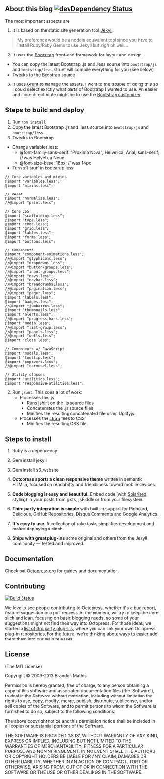 ## About this blog [![devDependency Status](https://david-dm.org/dstroot/my_blog/dev-status.png)](https://david-dm.org/dstroot/my_blog#info=devDependencies)

The most important aspects are:
1. It is based on the static site generation tool [Jekyll](http://jekyllrb.com/).
 > My preference would be a nodejs equivalent tool since you have
 > to install Ruby/Ruby Gems to use Jekyll but _sigh_ oh well...
2. It uses the [Bootstrap](http://getbootstrap.com/) front-end framework for layout and design.
 * You can copy the latest Bootstrap .js and .less source into `bootstrap/js` and `bootstrap/less`.  Grunt will compile everything for you (see below)
 * Tweaks to the Boostrap source
3. It uses [Grunt](http://gruntjs.com/) to manage the assets.  I went to the trouble of doing this so I could select exactly what parts of Bootstrap I wanted to use.  An easier and more direct route might be to use the [Bootstrap customizer](http://getbootstrap.com/customize/).

## Steps to build and deploy
1. Run `npm install`
2. Copy the latest Bootstrap .js and .less source into `bootstrap/js` and `bootstrap/less`.
3. Tweaks to Bootstrap
  * Change variables.less:
    * @font-family-sans-serif:  "Proxima Nova", Helvetica, Arial, sans-serif;  // was Helvetica Neue
    * @font-size-base:          18px;  // was 14px
  * Turn off stuff in bootstrap.less:

```
// Core variables and mixins
@import "variables.less";
@import "mixins.less";

// Reset
@import "normalize.less";
//@import "print.less";

// Core CSS
@import "scaffolding.less";
@import "type.less";
@import "code.less";
@import "grid.less";
@import "tables.less";
@import "forms.less";
@import "buttons.less";

// Components
@import "component-animations.less";
//@import "glyphicons.less";
//@import "dropdowns.less";
//@import "button-groups.less";
//@import "input-groups.less";
//@import "navs.less";
//@import "navbar.less";
//@import "breadcrumbs.less";
//@import "pagination.less";
//@import "pager.less";
@import "labels.less";
@import "badges.less";
//@import "jumbotron.less";
@import "thumbnails.less";
@import "alerts.less";
//@import "progress-bars.less";
@import "media.less";
//@import "list-group.less";
//@import "panels.less";
//@import "wells.less";
@import "close.less";

// Components w/ JavaScript
@import "modals.less";
@import "tooltip.less";
@import "popovers.less";
//@import "carousel.less";

// Utility classes
@import "utilities.less";
@import "responsive-utilities.less";
```

2. Run `grunt`.  This does a lot of work:
   * Processes the .js
       * Runs [jshint](http://www.jshint.com/) on the .js source files
       * Concatenates the .js source files
       * Minifies the resulting concatenated file using Uglifyjs.
    * Processes the [LESS](http://lesscss.org/) files to CSS
       * Minifies the resulting CSS file.


## Steps to install
1. Ruby is a dependency
2. Gem install jekyll
3. Gem install s3_website



1. **Octopress sports a clean responsive theme** written in semantic HTML5, focused on readability and friendliness toward mobile devices.
2. **Code blogging is easy and beautiful.** Embed code (with [Solarized](http://ethanschoonover.com/solarized) styling) in your posts from gists, jsFiddle or from your filesystem.
3. **Third party integration is simple** with built-in support for Pinboard, Delicious, GitHub Repositories, Disqus Comments and Google Analytics.
4. **It's easy to use.** A collection of rake tasks simplifies development and makes deploying a cinch.
5. **Ships with great plug-ins** some original and others from the Jekyll community &mdash; tested and improved.


## Documentation

Check out [Octopress.org](http://octopress.org/docs) for guides and documentation.


## Contributing

[![Build Status](https://travis-ci.org/imathis/octopress.png?branch=master)](https://travis-ci.org/imathis/octopress)

We love to see people contributing to Octopress, whether it's a bug report, feature suggestion or a pull request. At the moment, we try to keep the core slick and lean, focusing on basic blogging needs, so some of your suggestions might not find their way into Octopress. For those ideas, we started a [list of 3rd party plug-ins](https://github.com/imathis/octopress/wiki/3rd-party-plugins), where you can link your own Octopress plug-in repositories. For the future, we're thinking about ways to easier add them them into our main releases.


## License
(The MIT License)

Copyright © 2009-2013 Brandon Mathis

Permission is hereby granted, free of charge, to any person obtaining a copy of this software and associated documentation files (the ‘Software’), to deal in the Software without restriction, including without limitation the rights to use, copy, modify, merge, publish, distribute, sublicense, and/or sell copies of the Software, and to permit persons to whom the Software is furnished to do so, subject to the following conditions:

The above copyright notice and this permission notice shall be included in all copies or substantial portions of the Software.

THE SOFTWARE IS PROVIDED ‘AS IS’, WITHOUT WARRANTY OF ANY KIND, EXPRESS OR IMPLIED, INCLUDING BUT NOT LIMITED TO THE WARRANTIES OF MERCHANTABILITY, FITNESS FOR A PARTICULAR PURPOSE AND NONINFRINGEMENT. IN NO EVENT SHALL THE AUTHORS OR COPYRIGHT HOLDERS BE LIABLE FOR ANY CLAIM, DAMAGES OR OTHER LIABILITY, WHETHER IN AN ACTION OF CONTRACT, TORT OR OTHERWISE, ARISING FROM, OUT OF OR IN CONNECTION WITH THE SOFTWARE OR THE USE OR OTHER DEALINGS IN THE SOFTWARE.
